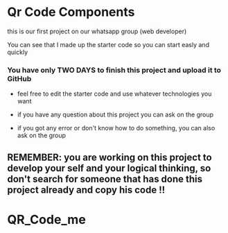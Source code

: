 # Qr Code Components

this is our first project on our whatsapp group (web developer)

You can see that I made up the starter code so you can start easly and quickly

### You have only TWO DAYS to finish this project and upload it to GitHub

* feel free to edit the starter code and use whatever technologies you want

* if you have any question about this project you can ask on the group

* if you got any error or don't know how to do something, you can also ask on the group

## REMEMBER: you are working on this project to develop your self and your logical thinking, so don't search for someone that has done this project already and copy his code !!
# QR_Code_me
